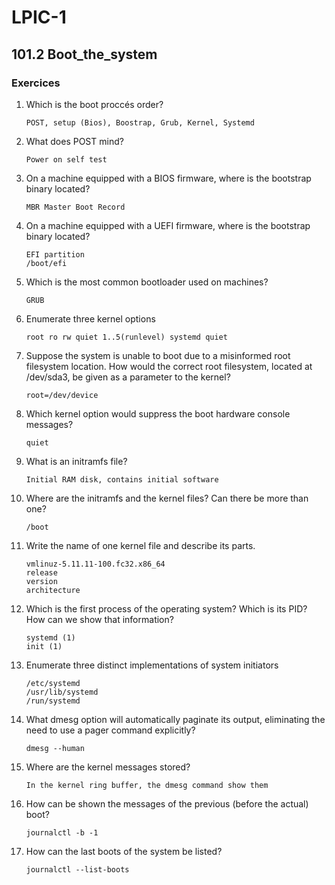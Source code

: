 # LPIC-1


## 101.2 Boot_the_system

### Exercices


1. Which is the boot proccés order?
   ```
   POST, setup (Bios), Boostrap, Grub, Kernel, Systemd
   ```
   
2. What does POST mind?
   ```
   Power on self test
   ```
   
3. On a machine equipped with a BIOS firmware, where is the bootstrap binary located?
   ```
   MBR Master Boot Record
   ```

4. On a machine equipped with a UEFI firmware, where is the bootstrap binary located?
   ```
   EFI partition
   /boot/efi
   ```

5. Which is the most common bootloader used on machines?
   ```
   GRUB
   ```

6. Enumerate three kernel options
   ```
   root ro rw quiet 1..5(runlevel) systemd quiet
   ```

7. Suppose the system is unable to boot due to a misinformed root filesystem location. How would the correct root filesystem, located at /dev/sda3, be given as a parameter
to the kernel?
   ```
   root=/dev/device
   ```

8. Which kernel option would suppress the boot hardware console messages?
   ```
   quiet
   ```

9. What is an initramfs file?
   ```
   Initial RAM disk, contains initial software
   ```

10. Where are the initramfs and the kernel files? Can there be more than one?
    ```
    /boot
    ```

11. Write the name of one kernel file and describe its parts.
    ```
    vmlinuz-5.11.11-100.fc32.x86_64
    release
    version
    architecture
    ```

12. Which is the first process of the operating system? Which is its PID? How can we show that information?
    ```
    systemd (1)
    init (1)
    ```

13. Enumerate three distinct implementations of system initiators
    ```
    /etc/systemd
    /usr/lib/systemd
    /run/systemd
    ```

14. What dmesg option will automatically paginate its output, eliminating the need to use a pager command explicitly?
    ```
    dmesg --human
    ```

15. Where are the kernel messages stored?
    ```
    In the kernel ring buffer, the dmesg command show them
    ```

16. How can be shown the messages of the previous (before the actual) boot?
    ```
    journalctl -b -1
    ```

17. How can the last boots of the system be listed?
    ```
    journalctl --list-boots
    ```
